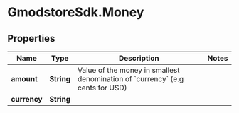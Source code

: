 # GmodstoreSdk.Money

## Properties

Name | Type | Description | Notes
------------ | ------------- | ------------- | -------------
**amount** | **String** | Value of the money in smallest denomination of &#x60;currency&#x60; (e.g cents for USD) | 
**currency** | **String** |  | 



